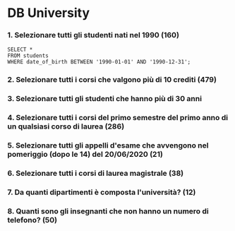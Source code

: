 # DB University


### 1. Selezionare tutti gli studenti nati nel 1990 (160)
```
SELECT * 
FROM students
WHERE date_of_birth BETWEEN '1990-01-01' AND '1990-12-31';
````


### 2. Selezionare tutti i corsi che valgono più di 10 crediti (479)


### 3. Selezionare tutti gli studenti che hanno più di 30 anni


### 4. Selezionare tutti i corsi del primo semestre del primo anno di un qualsiasi corso di laurea (286)


### 5. Selezionare tutti gli appelli d'esame che avvengono nel pomeriggio (dopo le 14) del 20/06/2020 (21)


### 6. Selezionare tutti i corsi di laurea magistrale (38)


### 7. Da quanti dipartimenti è composta l'università? (12)


### 8. Quanti sono gli insegnanti che non hanno un numero di telefono? (50)